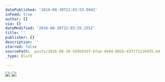 ```yaml
---
datePublished: '2016-08-30T22:03:53.094Z'
inFeed: true
author: []
via: {}
dateModified: '2016-08-30T22:03:35.155Z'
title: ''
publisher: {}
description: ''
starred: false
sourcePath: _posts/2016-08-30-569b93df-bfae-4b94-891b-437f71116455.md
_type: Blurb

---
```

![](https://the-grid-user-content.s3-us-west-2.amazonaws.com/da6d307c-626a-4d7a-8be4-9e7d98ae277d.jpg)
![](https://the-grid-user-content.s3-us-west-2.amazonaws.com/1ff946e4-be79-4b98-b446-a44fb2c70042.jpg)
